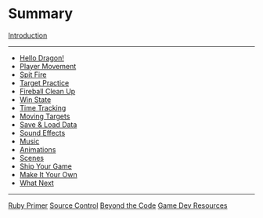 # Summary

[Introduction](./introduction.md)

---

- [Hello Dragon!](./01-hello-dragon.md)
- [Player Movement](./02-player-movement.md)
- [Spit Fire](./03-spit-fire.md)
- [Target Practice](./04-target-practice.md)
- [Fireball Clean Up]()
- [Win State]()
- [Time Tracking]()
- [Moving Targets]()
- [Save & Load Data]()
- [Sound Effects]()
- [Music]()
- [Animations]()
- [Scenes]()
- [Ship Your Game]()
- [Make It Your Own]()
- [What Next]()

-----------

[Ruby Primer]()
[Source Control](./source-control.md)
[Beyond the Code]()
[Game Dev Resources](./game-dev-resources.md)
